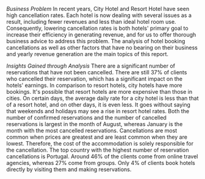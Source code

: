 *Business Problem*
In recent years, City Hotel and Resort Hotel have seen high cancellation rates. Each hotel is now dealing with several      issues as a result, including fewer revenues and less than ideal hotel room use. Consequently, lowering cancellation          rates is both hotels' primary goal to increase their efficiency in generating revenue, and for us to offer thorough           business advice to address this problem. The analysis of hotel booking cancellations as well as other factors that have       no bearing on their business and yearly revenue generation are the main topics of this report.


*Insights Gained through Analysis*
There are a significant number of reservations that have not been cancelled. There are still 37% of clients who cancelled their reservation, which has a significant impact on the hotels' earnings.
In comparison to resort hotels, city hotels have more bookings. It's possible that resort hotels are more expensive than those in cities.
On certain days, the average daily rate for a city hotel is less than that of a resort hotel, and on other days, it is even less. It goes without saying that weekends and holidays may see a rise in resort hotel rates.
Both the number of confirmed reservations and the number of cancelled reservations is largest in the month of August, whereas January is the month with the most cancelled reservations.
Cancellations are most common when prices are greatest and are least common when they are lowest. Therefore, the cost of the accommodation is solely responsible for the cancellation.
The top country with the highest number of reservation cancellations is Portugal.
Around 46% of the clients come from online travel agencies, whereas 27% come from groups. Only 4% of clients book hotels directly by visiting them and making reservations.
